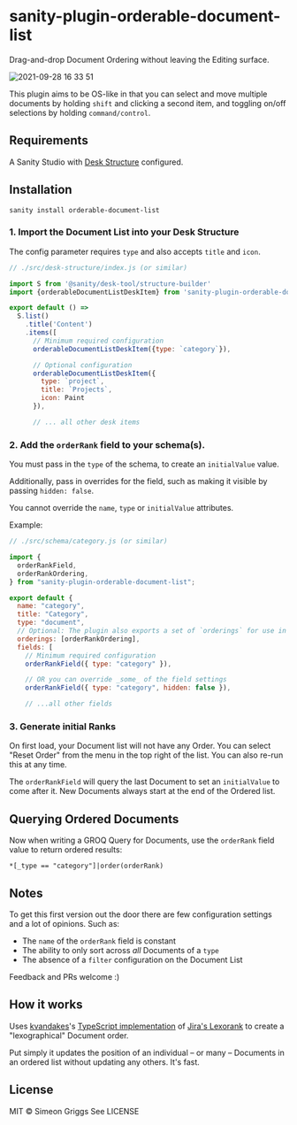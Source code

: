 # sanity-plugin-orderable-document-list

Drag-and-drop Document Ordering without leaving the Editing surface.

![2021-09-28 16 33 51](https://user-images.githubusercontent.com/9684022/135118990-5e20ac68-d010-40c2-a722-f596089c631a.gif)

This plugin aims to be OS-like in that you can select and move multiple documents by holding `shift` and clicking a second item, and toggling on/off selections by holding `command/control`.

## Requirements

A Sanity Studio with [Desk Structure](https://www.sanity.io/docs/structure-builder-introduction) configured.

## Installation

```
sanity install orderable-document-list
```

### 1. Import the Document List into your Desk Structure

The config parameter requires `type` and also accepts `title` and `icon`.

```js
// ./src/desk-structure/index.js (or similar)

import S from '@sanity/desk-tool/structure-builder'
import {orderableDocumentListDeskItem} from 'sanity-plugin-orderable-document-list'

export default () =>
  S.list()
    .title('Content')
    .items([
      // Minimum required configuration
      orderableDocumentListDeskItem({type: `category`}),

      // Optional configuration
      orderableDocumentListDeskItem({
        type: `project`,
        title: `Projects`,
        icon: Paint
      }),

      // ... all other desk items
```

### 2. Add the `orderRank` field to your schema(s).

You must pass in the `type` of the schema, to create an `initialValue` value.

Additionally, pass in overrides for the field, such as making it visible by passing `hidden: false`.

You cannot override the `name`, `type` or `initialValue` attributes.

Example:

```js
// ./src/schema/category.js (or similar)

import {
  orderRankField,
  orderRankOrdering,
} from "sanity-plugin-orderable-document-list";

export default {
  name: "category",
  title: "Category",
  type: "document",
  // Optional: The plugin also exports a set of `orderings` for use in other Document Lists
  orderings: [orderRankOrdering],
  fields: [
    // Minimum required configuration
    orderRankField({ type: "category" }),

    // OR you can override _some_ of the field settings
    orderRankField({ type: "category", hidden: false }),

    // ...all other fields
```

### 3. Generate initial Ranks

On first load, your Document list will not have any Order. You can select "Reset Order" from the menu in the top right of the list. You can also re-run this at any time.

The `orderRankField` will query the last Document to set an `initialValue` to come after it. New Documents always start at the end of the Ordered list.

## Querying Ordered Documents

Now when writing a GROQ Query for Documents, use the `orderRank` field value to return ordered results:

```groq
*[_type == "category"]|order(orderRank)
```

## Notes

To get this first version out the door there are few configuration settings and a lot of opinions. Such as:

- The `name` of the `orderRank` field is constant
- The ability to only sort across _all_ Documents of a `type`
- The absence of a `filter` configuration on the Document List

Feedback and PRs welcome :)

## How it works

Uses [kvandakes](https://github.com/kvandake)'s [TypeScript implementation](https://github.com/kvandake/lexorank-ts) of [Jira's Lexorank](https://www.youtube.com/watch?v=OjQv9xMoFbg) to create a "lexographical" Document order.

Put simply it updates the position of an individual – or many – Documents in an ordered list without updating any others. It's fast.

## License

MIT © Simeon Griggs
See LICENSE
